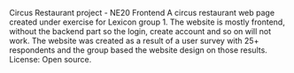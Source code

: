 Circus Restaurant project - NE20 Frontend
A circus restaurant web page created under exercise for Lexicon group 1.
The website is mostly frontend, without the backend part so the login, create account and so on will not work.
The website was created as a result of a user survey with 25+ respondents and the group based the website design on those results.
License: Open source.
